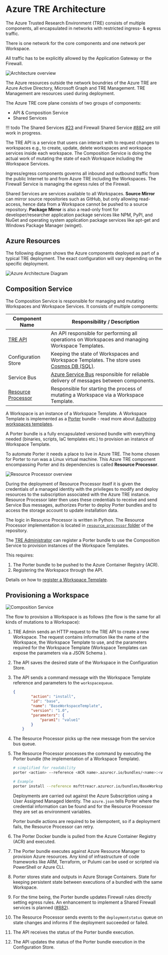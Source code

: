# Azure TRE Architecture

The Azure Trusted Research Environment (TRE) consists of multiple components, all encapsulated in networks with restricted ingress- & egress traffic.

There is one network for the core components and one network per Workspace.

All traffic has to be explicitly allowed by the Application Gateway or the Firewall.

![Architecture overview](../assets/archtecture-overview.png)

The Azure resources outside the network boundries of the Azure TRE are Azure Active Directory, Microsoft Graph and TRE Management. TRE Management are resources used during deployment.

The Azure TRE core plane consists of two groups of components:

- API & Composition Service
- Shared Services

!!! todo
    The Shared Services [#23](https://github.com/microsoft/AzureTRE/issues/23) and Firewall Shared Service [#882](https://github.com/microsoft/AzureTRE/issues/882) are still work in progress.

The TRE API is a service that users can interact with to request changes to workspaces e.g., to create, update, delete workspaces and workspace services inside each workspace. The Composition Service is doing the actual work of mutating the state of each Workspace including the Workspace Services.

Ingress/egress components governs all inbound and outbound traffic from the public Internet to and from Azure TRE including the Workspaces. The Firewall Service is managing the egress rules of the Firewall.

Shared Services are services available to all Workspaces. **Source Mirror** can mirror source repositories such as GitHub, but only allowing read-access, hence data from a Workspace cannot be pushed to a source repository.
**Package Mirror** is also a read-only front for developer/researcher application package services like NPM, PyPI, and NuGet and operating system application package services like apt-get and Windows Package Manager (winget).

## Azure Resources

The following diagram shows the Azure components deployed as part of a typical TRE deployment. The exact configuration will vary depending on the specific deployment.

![Azure Architecture Diagram](../assets/architecture-azure.png)

## Composition Service

The Composition Service is responsible for managing and mutating Workspaces and Workspace Services. It consists of multiple components:

| Component Name | Responsibility / Description |
| --- | --- |
| [TRE API](../tre-developers/api.md) | An API responsible for performing all operations on Workspaces and managing Workspace Templates. |
| Configuration Store | Keeping the state of Workspaces and Workspace Templates. The store uses [Cosmos DB (SQL)](https://docs.microsoft.com/en-us/azure/cosmos-db/introduction). |
| Service Bus | [Azure Service Bus](https://docs.microsoft.com/en-us/azure/service-bus-messaging/service-bus-messaging-overview) responsible for reliable delivery of messages between components.  |
| [Resource Processor](../tre-developers/resource-processor.md) | Responsible for starting the process of mutating a Workspace via a Workspace Template. |

A Workspace is an instance of a Workspace Template. A Workspace Template is implemented as a [Porter](https://porter.sh/) bundle - read more about [Authoring workspaces templates](../tre-workspace-authors/authoring-workspace-templates.md).

A Porter bundle is a fully encapsulated versioned bundle with everything needed (binaries, scripts, IaC templates etc.) to provision an instance of Workspace Template.

To automate Porter it needs a place to live in Azure TRE. The home chosen for Porter to run was a Linux virtual machine. This Azure TRE component encompassing Porter and its dependencies is called **Resource Processor**.

![Resource Processor overview](../assets/resource-processor-overview.jpg)

<!-- markdownlint-disable MD013 -->
During the deployment of Resource Processor itself it is given the credentials of a managed identity with the privileges to modify and deploy resources to the subscription associated with the Azure TRE instance. Resource Processor later then uses these credentials to receive and send Service Bus messages, authorizes Porter to deploy Porter bundles and to access the storage account to update installation data.
<!-- markdownlint-enable MD013 -->

The logic in Resource Processor is written in Python. The Resource Processor implementation is located in [`resource_processor` folder](https://github.com/microsoft/AzureTRE/blob/main/resource_processor/) of the repository.

The [TRE Administrator](user-roles.md#tre-administrator) can register a Porter bundle to use the Composition Service to provision instances of the Workspace Templates.

This requires:

1. The Porter bundle to be pushed to the Azure Container Registry (ACR).
1. Registering the Workspace through the API.

Details on how to [register a Workspace Template](../tre-admins/registering-templates.md).

## Provisioning a Workspace

![Composition Service](../assets/composition-service.png)

The flow to provision a Workspace is as follows (the flow is the same for all kinds of mutations to a Workspace):

1. TRE Admin sends an HTTP request to the TRE API to create a new Workspace. The request contains information like the name of the Workspace, the Workspace Template to use, and the parameters required for the Workspace Template (Workspace Templates can expose the parameters via a JSON Schema ).
1. The API saves the desired state of the Workspace in the Configuration Store.
1. The API sends a command message with the Workspace Template reference and parameters to the `workspacequeue`.

    ```JSON
    {
            "action": "install",
            "id": "base",
            "name": "BaseWorkspaceTemplate",
            "version": "1.0",
            "parameters": {
                "param1": "value1"
            }
        }
    ```

1. The Resource Processor picks up the new message from the service bus queue.
1. The Resource Processor processes the command by executing the Porter bundle (the implementation of a Workspace Template).

    ```bash
    # simplified for readability
    porter <action> --reference <ACR name>.azurecr.io/bundles/<name>:<version> --params key=value --cred <credentials set name or file>

    # Example
    porter install --reference msfttreacr.azurecr.io/bundles/BaseWorkspaceTemplate:1.0 --params param1=value1 --cred azure.json
    ```

    Deployments are carried out against the Azure Subscription using a User Assigned Managed Identity. The `azure.json` tells Porter where the credential information can be found and for the Resource Processor they are set as environment variables.

    Porter bundle actions are required to be idempotent, so if a deployment fails, the Resource Processor can retry.

1. The Porter Docker bundle is pulled from the Azure Container Registry (ACR) and executed.
1. The Porter bundle executes against Azure Resource Manager to provision Azure resources. Any kind of infrastructure of code frameworks like ARM, Terraform, or Pulumi can be used or scripted via PowerShell or Azure CLI.
1. Porter stores state and outputs in Azure Storage Containers. State for keeping persistent state between executions of a bundled with the same Workspace.
1. For the time being, the Porter bundle updates Firewall rules directly setting egress rules. An enhancement to implement a Shared Firewall services is planned ([#882](https://github.com/microsoft/AzureTRE/issues/882)).
1. The Resource Processor sends events to the `deploymentstatus` queue on state changes and informs if the deployment succeeded or failed.
1. The API receives the status of the Porter bundle execution.
1. The API updates the status of the Porter bundle execution in the Configuration Store.
